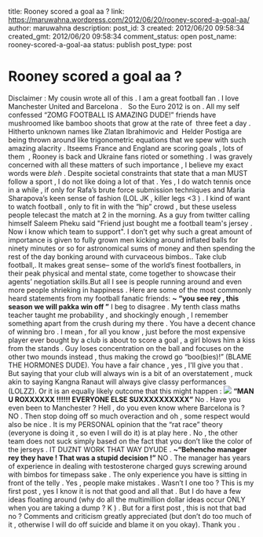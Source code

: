 title: Rooney scored a goal aa ? 
link: https://maruwahna.wordpress.com/2012/06/20/rooney-scored-a-goal-aa/
author: maruwahna
description: 
post_id: 3
created: 2012/06/20 09:58:34
created_gmt: 2012/06/20 09:58:34
comment_status: open
post_name: rooney-scored-a-goal-aa
status: publish
post_type: post

# Rooney scored a goal aa ? 

Disclaimer : My cousin wrote all of this . I am a great football fan . I love Manchester United and Barcelona .   So the Euro 2012 is on . All my self confessed “ZOMG FOOTBALL IS AMAZING DUDE!” friends have mushroomed like bamboo shoots that grow at the rate of  three feet a day . Hitherto unknown names like Zlatan Ibrahimovic and  Helder Postiga are being thrown around like trigonometric equations that we spew with such amazing alacrity . Itseems France and England are scoring goals , lots of them  , Rooney is back and Ukraine fans rioted or something . I was gravely concerned with all these matters of such importance , I believe my exact words were *bleh* . Despite societal constraints that state that a man MUST follow a sport , I do not like doing a lot of that . Yes , I do watch tennis once in a while , if only for Rafa’s brute force submission techniques and Maria Sharapova’s keen sense of fashion (LOL JK , killer legs <3 ) . I kind of want to watch football , only to fit in with the “hip” crowd , but these useless people telecast the match at 2 in the morning. As a guy from twitter calling himself Saleem Pheku said "Friend just bought me a football team's jersey . Now i know which team to support". I don’t get why such a great amount of importance is given to fully grown men kicking around inflated balls for ninety minutes or so for astronomical sums of money and then spending the rest of the day bonking around with curvaceous bimbos.. Take club football,. It makes great sense– some of the world’s finest footballers, in their peak physical and mental state, come together to showcase their agents’ negotiation skills.But all I see is people running around and even more people shrieking in happiness . Here are some of the most commonly heard statements from my football fanatic friends: **~ “you see rey , this season we will pakka win off ”** I beg to disagree . My tenth class maths teacher taught me probability , and shockingly enough , I remember something apart from the crush during my there . You have a decent chance of winning bro . I mean , for all you know , just before the most expensive player ever bought by a club is about to score a goal , a girl blows him a kiss from the stands . Guy loses concentration on the ball and focuses on the other two mounds instead , thus making the crowd go “boo(bies)!” (BLAME THE HORMONES DUDE). You have a fair chance , yes , I'll give you that . But saying that your club will always win is a bit of an overstatement , muck akin to saying Kangna Ranaut will always give classy performances (LOLZZ). Or it is an equally likely outcome that this might happen : ![](http://cdn.bleacherreport.net/images_root/slides/photos/002/167/587/2567158_700b_original_display_image.jpg?1335352865) **“MAN U ROXXXXXX !!!!!! EVERYONE ELSE SUXXXXXXXXXX”** No . Have you even been to Manchester ? Hell , do you even know where Barcelona is ? NO . Then stop doing off so much overaction and oh , some respect would also be nice . It is my PERSONAL opinion that the “rat race” theory (everyone is doing it , so even I will do it) is at play here . No , the other team does not suck simply based on the fact that you don’t like the color of the jerseys . IT DUZNT WORK THAT WAY DYUDE . **~“Behencho manager rey they have ! That was a stupid decision !”** NO . The manager has years of experience in dealing with testosterone charged guys screwing around with bimbos for timepass sake . The only experience you have is sitting in front of the telly . Yes , people make mistakes . Wasn’t I one too ? This is my first post , yes I know it is not that good and all that . But I do have a few ideas floating around (why do all the multimillion dollar ideas occur ONLY when you are taking a dump ? K ) . But for a first post , this is not that bad no ? Comments and criticism greatly appreciated (but don’t do too much of it , otherwise I will do off suicide and blame it on you okay). Thank you .